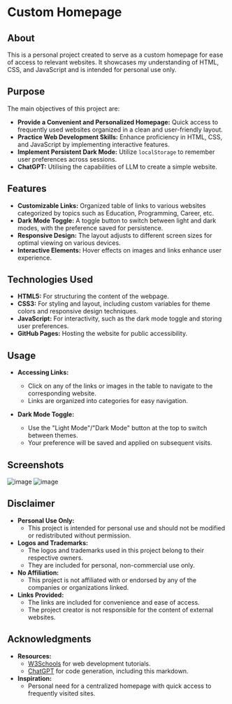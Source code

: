 # Custom Homepage

## About

This is a personal project created to serve as a custom homepage for ease of access to relevant websites. It showcases my understanding of HTML, CSS, and JavaScript and is intended for personal use only.

## Purpose

The main objectives of this project are:

- **Provide a Convenient and Personalized Homepage:** Quick access to frequently used websites organized in a clean and user-friendly layout.
- **Practice Web Development Skills:** Enhance proficiency in HTML, CSS, and JavaScript by implementing interactive features.
- **Implement Persistent Dark Mode:** Utilize `localStorage` to remember user preferences across sessions.
- **ChatGPT:** Utilising the capabilities of LLM to create a simple website.

## Features

- **Customizable Links:** Organized table of links to various websites categorized by topics such as Education, Programming, Career, etc.
- **Dark Mode Toggle:** A toggle button to switch between light and dark modes, with the preference saved for persistence.
- **Responsive Design:** The layout adjusts to different screen sizes for optimal viewing on various devices.
- **Interactive Elements:** Hover effects on images and links enhance user experience.

## Technologies Used

- **HTML5:** For structuring the content of the webpage.
- **CSS3:** For styling and layout, including custom variables for theme colors and responsive design techniques.
- **JavaScript:** For interactivity, such as the dark mode toggle and storing user preferences.
- **GitHub Pages:** Hosting the website for public accessibility.

## Usage

- **Accessing Links:**
  - Click on any of the links or images in the table to navigate to the corresponding website.
  - Links are organized into categories for easy navigation.

- **Dark Mode Toggle:**
  - Use the "Light Mode"/"Dark Mode" button at the top to switch between themes.
  - Your preference will be saved and applied on subsequent visits.
 
## Screenshots
![image](https://github.com/user-attachments/assets/4943cda0-fc29-4f75-85a2-cb4b29e446a3)
![image](https://github.com/user-attachments/assets/3f3d1d6f-32fa-42a3-9d3c-84006c732229)

## Disclaimer

- **Personal Use Only:**
  - This project is intended for personal use and should not be modified or redistributed without permission.
- **Logos and Trademarks:**
  - The logos and trademarks used in this project belong to their respective owners.
  - They are included for personal, non-commercial use only.
- **No Affiliation:**
  - This project is not affiliated with or endorsed by any of the companies or organizations linked.
- **Links Provided:**
  - The links are included for convenience and ease of access.
  - The project creator is not responsible for the content of external websites.

## Acknowledgments

- **Resources:**
  - [W3Schools](https://www.w3schools.com/) for web development tutorials.
  - [ChatGPT](https://chatgpt.com/) for code generation, including this markdown.
- **Inspiration:**
  - Personal need for a centralized homepage with quick access to frequently visited sites.
